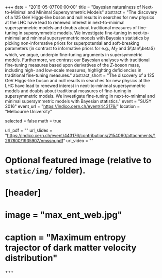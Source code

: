 +++
date = "2016-05-07T00:00:00"
title = "Bayesian naturalness of Next-to-Minimal and Minimal Supersymmetric Models"
abstract = "The discovery of a 125 GeV Higgs-like boson and null results in searches for new physics at the LHC have lead to renewed interest in next-to-minimal supersymmetric models and doubts about traditional measures of fine-tuning in supersymmetric models. We investigate fine-tuning in next-to-minimal and minimal supersymmetric models with Bayesian statistics by picking non-informative priors for superpotential and soft-breaking parameters (in contrast to informative priors for e.g., $M_Z$ and $\\tan\\beta$) which, we argue, underpin fine-tuning arguments in supersymmetric models. Furthermore, we contrast our Bayesian analyses with traditional fine-tuning measures based upon derivatives of the $Z$-boson mass, including high- and low-scale measures, highlighting deficiencies in traditional fine-tuning measures."
abstract_short = "The discovery of a 125 GeV Higgs-like boson and null results in searches for new physics at the LHC have lead to renewed interest in next-to-minimal supersymmetric models and doubts about traditional measures of fine-tuning in supersymmetric models. We investigate fine-tuning in next-to-minimal and minimal supersymmetric models with Bayesian statistics."
event = "SUSY 2016"
event_url = "https://indico.cern.ch/event/443176/"
location = "Melbourne University"

selected = false
math = true

url_pdf = ""
url_slides = "https://indico.cern.ch/event/443176/contributions/2154060/attachments/1297800/1935907/nmssm.pdf"
url_video = ""

# Optional featured image (relative to `static/img/` folder).
# [header]
# image = "max_ent_web.jpg"
# caption = "Maximum entropy trajector of dark matter velocity distribution"

+++

